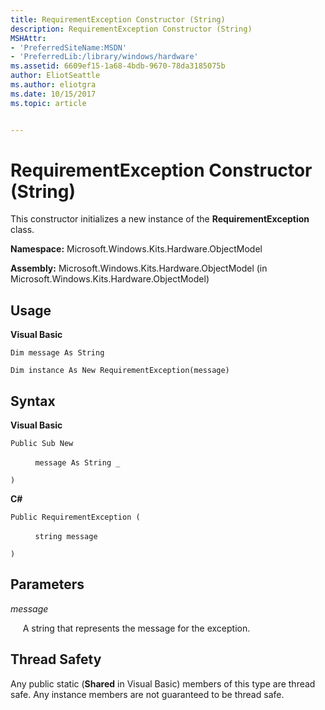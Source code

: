 ```yaml
---
title: RequirementException Constructor (String)
description: RequirementException Constructor (String)
MSHAttr:
- 'PreferredSiteName:MSDN'
- 'PreferredLib:/library/windows/hardware'
ms.assetid: 6609ef15-1a68-4bdb-9670-78da3185075b
author: EliotSeattle
ms.author: eliotgra
ms.date: 10/15/2017
ms.topic: article


---
```


# RequirementException Constructor (String)


This constructor initializes a new instance of the **RequirementException** class.

**Namespace:** Microsoft.Windows.Kits.Hardware.ObjectModel

**Assembly:** Microsoft.Windows.Kits.Hardware.ObjectModel (in Microsoft.Windows.Kits.Hardware.ObjectModel)

## <span id="Usage"></span><span id="usage"></span><span id="USAGE"></span>Usage


**Visual Basic**

`Dim message As String`

`Dim instance As New RequirementException(message)`

## <span id="Syntax"></span><span id="syntax"></span><span id="SYNTAX"></span>Syntax


**Visual Basic**

`Public Sub New`

          `message As String _`

`)`

**C#**

`Public RequirementException (`

          `string message`

`)`

## <span id="Parameters"></span><span id="parameters"></span><span id="PARAMETERS"></span>Parameters


*message*

     A string that represents the message for the exception.

## <span id="Thread_Safety"></span><span id="thread_safety"></span><span id="THREAD_SAFETY"></span>Thread Safety


Any public static (**Shared** in Visual Basic) members of this type are thread safe. Any instance members are not guaranteed to be thread safe.

 

 






